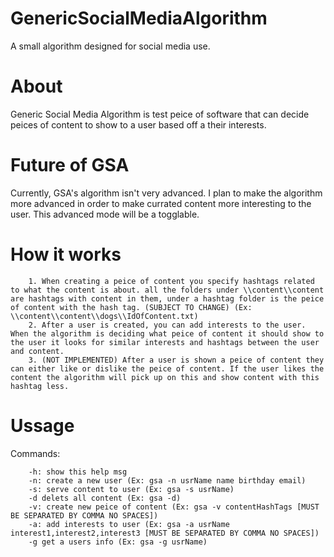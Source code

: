 # GenericSocialMediaAlgorithm
A small algorithm designed for social media use.

# About
Generic Social Media Algorithm is test peice of software that can decide peices of content to show to a user based off a their interests.

# Future of GSA
Currently, GSA's algorithm isn't very advanced. I plan to make the algorithm more advanced in order to make currated content more interesting to the user. This advanced mode will be a togglable.

# How it works
        1. When creating a peice of content you specify hashtags related to what the content is about. all the folders under \\content\\content are hashtags with content in them, under a hashtag folder is the peice of content with the hash tag. (SUBJECT TO CHANGE) (Ex: \\content\\content\\dogs\\IdOfContent.txt)
        2. After a user is created, you can add interests to the user. When the algorithm is deciding what peice of content it should show to the user it looks for similar interests and hashtags between the user and content.
        3. (NOT IMPLEMENTED) After a user is shown a peice of content they can either like or dislike the peice of content. If the user likes the content the algorithm will pick up on this and show content with this hashtag less.

# Ussage
Commands:

        -h: show this help msg
        -n: create a new user (Ex: gsa -n usrName name birthday email)
        -s: serve content to user (Ex: gsa -s usrName)
        -d delets all content (Ex: gsa -d)
        -v: create new peice of content (Ex: gsa -v contentHashTags [MUST BE SEPARATED BY COMMA NO SPACES])
        -a: add interests to user (Ex: gsa -a usrName interest1,interest2,interest3 [MUST BE SEPARATED BY COMMA NO SPACES])
        -g get a users info (Ex: gsa -g usrName)
